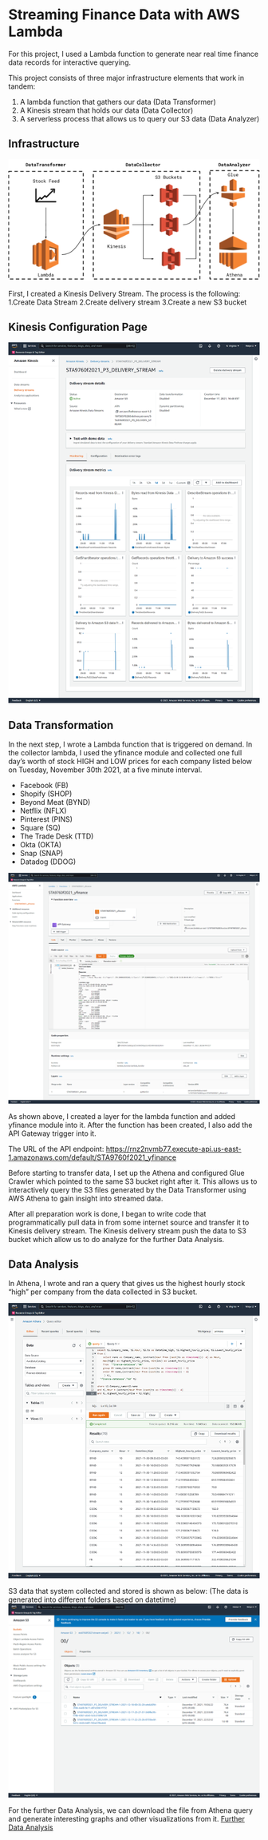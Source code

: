 # Streaming Finance Data with AWS Lambda

For this project, I used a Lambda function to generate near real time finance data records for interactive querying. 

This project consists of three major infrastructure elements that work in tandem:
1.	A lambda function that gathers our data (Data Transformer)
2.	A Kinesis stream that holds our data (Data Collector)
3.	A serverless process that allows us to query our S3 data (Data Analyzer)

## Infrastructure

![Infrastructure](assets/Infrastructure.png)

First, I created a Kinesis Delivery Stream. The process is the following:
1.Create Data Stream 
2.Create delivery stream
3.Create a new S3 bucket

## Kinesis Configuration Page
![kinesis_config](assets/kinesis_config.png)

## Data Transformation
In the next step, I wrote a Lambda function that is triggered on demand. In the collector lambda, I used the yfinance module and collected one full day’s worth of stock HIGH and LOW prices for each company listed below on Tuesday, November 30th 2021, at a five minute interval. 

- Facebook (FB)
- Shopify (SHOP)
- Beyond Meat (BYND)
- Netflix (NFLX)
- Pinterest (PINS)
- Square (SQ)
- The Trade Desk (TTD)
- Okta (OKTA)
- Snap (SNAP)
- Datadog (DDOG)

![Lambda](assets/Lambda.png)

As shown above, I created a layer for the lambda function and added yfinance module into it. After the function has been created, I also add the API Gateway trigger into it.

The URL of the API endpoint: https://rnz2nvmb77.execute-api.us-east-1.amazonaws.com/default/STA9760f2021_yfinance

Before starting to transfer data, I set up the Athena and configured Glue Crawler which pointed to the same S3 bucket right after it.
This allows us to interactively query the S3 files generated by the Data Transformer using AWS Athena to gain insight into streamed data.

After all preparation work is done, I began to write code that programmatically pull data in from some internet source and transfer it to Kinesis delivery stream.
The Kinesis delivery stream push the data to S3 bucket which allow us to do analyze for the further Data Analysis.

## Data Analysis
In Athena, I wrote and ran a query that gives us the highest hourly stock “high” per company from the data collected in S3 bucket.

![Athena](assets/Athena.png)

S3 data that system collected and stored is shown as below: (The data is generated into different folders based on datetime)
![screenshot_of_s3_bucket](assets/screenshot_of_s3_bucket.png)

For the further Data Analysis, we can download the file from Athena query and generate interesting graphs and other visualizations from it.
[Further Data Analysis](https://github.com/Weiye116/yfinance/blob/main/Analysis.ipynb)
